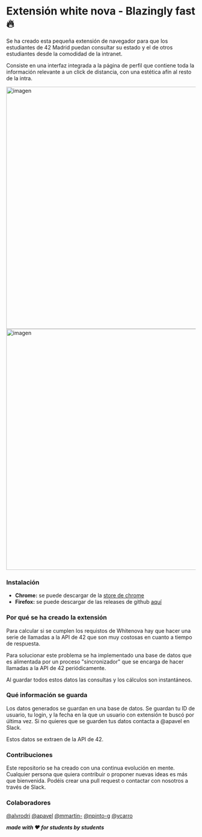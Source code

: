 # Extensión white nova -  Blazingly fast 🔥

Se ha creado esta pequeña extensión de navegador para que los estudiantes de 42 Madrid puedan consultar su estado y el de otros estudiantes desde la comodidad de la intranet.

Consiste en una interfaz integrada a la página de perfil que contiene toda la información relevante a un click de distancia, con una estética afín al resto de la intra.

<img width="643" alt="imagen" src="https://user-images.githubusercontent.com/10995165/186650112-31ef14bd-c76a-4d1b-b2ed-6fb1e9ca2774.png">
<img width="640" alt="imagen" src="https://user-images.githubusercontent.com/10995165/186650160-3c5351ad-df19-476b-bc78-d4fca91e4a6d.png">


### Instalación

- **Chrome:** se puede descargar de la [store de chrome](https://chrome.google.com/webstore/detail/intra42nova/fnehnflgpiaemngoknikolkcgcigabhc)
- **Firefox:** se puede descargar de las releases de github [aquí](https://github.com/Bidijoe45/white-nova-extension/releases/latest/download/intra42whitenova-firefox.xpi)

### Por qué se ha creado la extensión
Para calcular si se cumplen los requistos de Whitenova hay que hacer una serie de llamadas a la API de 42 que son muy costosas en cuanto a tiempo de respuesta.

Para solucionar este problema se ha implementado una base de datos que es alimentada por un proceso "sincronizador" que se encarga de hacer llamadas a la API de 42 periódicamente.

Al guardar todos estos datos las consultas y los cálculos son instantáneos.

### Qué información se guarda

Los datos generados se guardan en una base de datos. Se guardan tu ID de usuario, tu login, y la fecha en la que un usuario con extensión te buscó por última vez. Si no quieres que se guarden tus datos contacta a @apavel en Slack.

Estos datos se extraen de la API de 42.

### Contribuciones

Este repositorio se ha creado con una continua evolución en mente. Cualquier persona que quiera contribuir o proponer nuevas ideas es más que bienvenida. Podéis crear una pull request o contactar con nosotros a través de Slack.

### Colaboradores

[@alvrodri](https://github.com/alvrodri)
[@apavel](https://github.com/Bidijoe45)
[@mmartin-](https://github.com/Mariomm-marti)
[@npinto-g](https://github.com/bororama)
[@ycarro](https://github.com/m00nbyt3)


___made with ❤ for students by students___
